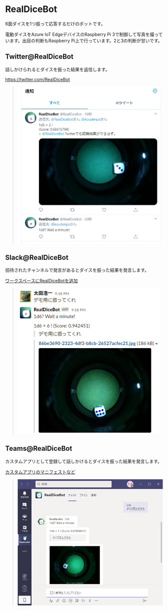 # RealDiceBot

6面ダイスを1つ振って応答するだけのボットです。

電動ダイスをAzure IoT EdgeデバイスのRaspberry Pi 3で制御して写真を撮っています。出目の判断もRaspberry Pi上で行っています。2と3の判断が甘いです。

## Twitter@RealDiceBot

話しかけられるとダイスを振った結果を返信します。

https://twitter.com/RealDiceBot

>![](docs/images/twitter.png)

## Slack@RealDiceBot

招待されたチャンネルで発言があるとダイスを振った結果を発言します。

[ワークスペースにRealDiceBotを追加](https://slack.com/oauth/v2/authorize?scope=channels%3ahistory%2cchannels%3aread%2cchat%3awrite%2cdnd%3aread%2cemoji%3aread%2cfiles%3aread%2cfiles%3awrite%2cgroups%3ahistory%2cgroups%3aread%2cim%3ahistory%2cim%3aread%2cim%3awrite%2cmpim%3ahistory%2cmpim%3aread%2cmpim%3awrite%2cpins%3aread%2cpins%3awrite%2creactions%3aread%2creactions%3awrite%2cteam%3aread%2cusergroups%3aread%2cusers%3aread%2cusers%3awrite%2cusers%3aread.email&client_id=1355365951317.1382300768304&redirect_uri=https%3a%2f%2fslack.botframework.com%2fHome%2fauth%2fv2&state=RealDiceBot)

>![](docs/images/slack.png)

## Teams@RealDiceBot

カスタムアプリとして登録して話しかけるとダイスを振った結果を発言します。

[カスタムアプリのマニフェストなど](./channels/teams/)

>![](docs/images/teams.png)